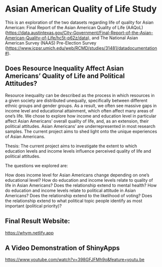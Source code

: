 # Asian American Quality of Life Study

This is an exploration of the two datasets regarding life of quality for Asian American: Final Report of the Asian American Quality of Life (AAQoL) (https://data.austintexas.gov/City-Government/Final-Report-of-the-Asian-American-Quality-of-Life/hc5t-p62z/data), and The National Asian American Survey (NAAS) Pre-Election Survey (https://www.icpsr.umich.edu/web/RCMD/studies/31481/datadocumentation#).

## Does Resource Inequality Affect Asian Americans’ Quality of Life and Political Attitudes?

Resource inequality can be described as the process in which resources in a given society are distributed unequally, specifically between different ethnic groups and gender groups. As a result, we often see massive gaps in income level and educational attainment, which often affect many areas of one’s life. We chose to explore how income and education level in particular affect Asian Americans’ overall quality of life, and, as an extension, their political attitudes. Asian Americans’ are underrepresented in most research samples. The current project aims to shed light onto the unique experiences of Asian Americans.

Thesis: The current project aims to investigate the extent to which education levels and income levels influence perceived quality of life and political attitudes.

The questions we explored are:

How does income level for Asian Americans change depending on one’s educational level?
How do education and income levels relate to quality of life in Asian Americans?
Does the relationship extend to mental health?
How do education and income levels relate to political attitude in Asian Americans?
Does the relationship extend to the likelihood of voting?
Does the relationship extend to what political topic people identify as most important (political priority)?

## Final Result Website:
https://whym.netlify.app

## A Video Demonstration of ShinyApps
https://www.youtube.com/watch?v=398GFJFMh9o&feature=youtu.be
